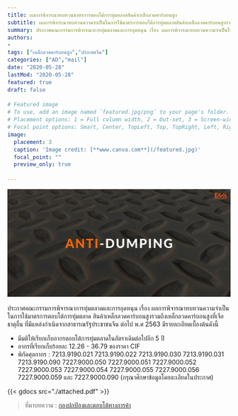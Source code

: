 ```yaml
---
title: ผลการพิจารณาทบทวนมาตรการตอบโต้การทุ่มตลาดสินค้าเหล็กลวดคาร์บอนสูง 
subtitle: ผลการพิจารณาทบทวนความจำเป็นในการใช้มาตรการตอบโต้การทุ่มตลาดสินค้าเหล็กลวดคาร์บอนสูงรวมถึงเหล็กลวดคาร์บอนสูงที่เจือธาตุอื่น ที่มีแหล่งกำเนิดจากสาธารณรัฐประชาชนจีน ต่อไป พ.ศ. 2563
summary: ประกาศคณะกรรมการพิจารณาการทุ่มตลาดและการอุดหนุน เรื่อง ผลการพิจารณาทบทวนความจำเป็นในการใช้มาตรการตอบโต้การทุ่มตลาดสินค้าเหล็กลวดคาร์บอนสูงรวมถึงเหล็กลวดคาร์บอนสูงที่เจือธาตุอื่น ที่มีแหล่งกำเนิดจากสาธารณรัฐประชาชนจีน ต่อไป พ.ศ. 2563
authors:
- 
tags: ["เหล็กลวดคาร์บอนสูง","ประเทศจีน"]
categories: ["AD","mail"]
date: "2020-05-28"
lastMod: "2020-05-28"
featured: true
draft: false

# Featured image
# To use, add an image named `featured.jpg/png` to your page's folder.
# Placement options: 1 = Full column width, 2 = Out-set, 3 = Screen-width
# Focal point options: Smart, Center, TopLeft, Top, TopRight, Left, Right, BottomLeft, Bottom, BottomRight
image:
  placement: 3
  caption: 'Image credit: [**www.canva.com**](/featured.jpg)'
  focal_point: ""
  preview_only: true

---
```


![](featured.jpg)

ประกาศคณะกรรมการพิจารณาการทุ่มตลาดและการอุดหนุน เรื่อง ผลการพิจารณาทบทวนความจำเป็นในการใช้มาตรการตอบโต้การทุ่มตลาด สินค้าเหล็กลวดคาร์บอนสูงรวมถึงเหล็กลวดคาร์บอนสูงที่เจือธาตุอื่น ที่มีแหล่งกำเนิดจากสาธารณรัฐประชาชนจีน ต่อไป พ.ศ 2563 มีรายละเอียดเบื้องต้นดังนี้

- มีมติให้เรียกเก็บอากรตอบโต้การทุ่มตลาดในอัตราเดิมต่อไปอีก 5 ปี 
- อากรที่เรียกเก็บร้อยละ 12.26 - 36.79 ของราคา CIF  
- พิกัดศุลกากร : 7213.9190.021 7213.9190.022 7213.9190.030 7213.9190.031 7213.9190.090 7227.9000.050 7227.9000.051 7227.9000.052 7227.9000.053 7227.9000.054 7227.9000.055 7227.9000.056 7227.9000.059 และ 7227.9000.090 (กรุณาศึกษาข้อมูลโดยละเอียดในประกาศ) 

{{< gdocs src="./attached.pdf" >}}

> ที่มาบทความ : [กองปกป้องและตอบโต้ทางการค้า](https://www.thaitr.go.th/th/search/AD1026)
